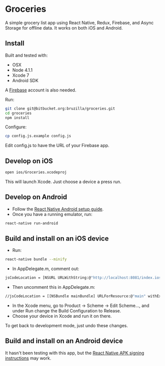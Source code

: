 # Groceries

A simple grocery list app using React Native, Redux, Firebase, and Async Storage for offline data. It works on both iOS and Android.

## Install

Built and tested with:

* OSX
* Node 4.1.1
* Xcode 7
* Android SDK

A [Firebase](https://www.firebase.com) account is also needed.

Run:

```bash
git clone git@bitbucket.org:bruzilla/groceries.git
cd groceries
npm install
```

Configure:

```bash
cp config.js.example config.js
```

Edit config.js to have the URL of your Firebase app.

## Develop on iOS

```bash
open ios/Groceries.xcodeproj
```

This will launch Xcode. Just choose a device a press run.

## Develop on Android

* Follow the [React Native Android setup guide](https://facebook.github.io/react-native/docs/android-setup.html).
* Once you have a running emulator, run:

```bash
react-native run-android
```

## Build and install on an iOS device

* Run:

```bash
react-native bundle --minify
```

* In AppDelegate.m, comment out:

```bash
jsCodeLocation = [NSURL URLWithString:@"http://localhost:8081/index.ios.bundle"];
```

* Then uncomment this in AppDelegate.m:

```bash
//jsCodeLocation = [[NSBundle mainBundle] URLForResource:@"main" withExtension:@"jsbundle"];
```

* In the Xcode menu, go to Product -> Scheme -> Edit Scheme..., and under Run change the Build Configuration to Release.
* Choose your device in Xcode and run it on there.

To get back to development mode, just undo these changes.

## Build and install on an Android device

It hasn't been testing with this app, but the [React Native APK signing instructions](https://facebook.github.io/react-native/docs/signed-apk-android.html) may work.
